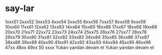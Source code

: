 # say-lar
1xxx51
2xxx52
3xxx53
4xxx54
5xxx55
6xxx56
7xxx57
8xxx58
9xxx59
10xx60
11xx61
12xx62
13xx63
14xx64
15xx65
16xx66
17xx67
18xx68
19xx69
20xx70
21xx71
22xx72
23xx73
24xx74
25xx75
26xx76
27xx77
28xx78
29xx79
30xx80
31xx81
32xx82
33xx83
34xx84
35xx85
36xx86
37xx87
38xx88
39xx89
40xx90
41xx91
42xx92
43xx93
44xx94
45xx95
46xx96
47xx
48xx
49xx
50 xxxx Yukarı yandan devam et
Yukarı yandan devam et
